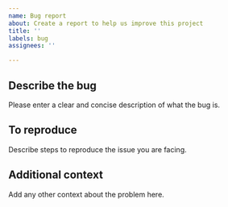 ```yaml
---
name: Bug report
about: Create a report to help us improve this project
title: ''
labels: bug
assignees: ''

---
```


## Describe the bug

Please enter a clear and concise description of what the bug is.

## To reproduce

Describe steps to reproduce the issue you are facing.

## Additional context

Add any other context about the problem here.